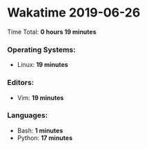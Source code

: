 # Wakatime 2019-06-26

Time Total: **0 hours 19 minutes**

### Operating Systems:
- Linux: **19 minutes** 

### Editors:
- Vim: **19 minutes** 

### Languages:
- Bash: **1 minutes** 
- Python: **17 minutes** 

